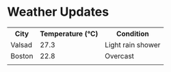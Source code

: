 # Weather Updates

<!-- WEATHER-UPDATE-START -->
<table><tr><th>City</th><th>Temperature (°C)</th><th>Condition</th></tr><tr><td>Valsad</td><td>27.3</td><td>Light rain shower</td></tr><tr><td>Boston</td><td>22.8</td><td>Overcast</td></tr><tr><td></td><td></td><td></td></tr></table>
<!-- WEATHER-UPDATE-END -->
